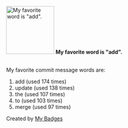 <img src="https://my-badges.github.io/my-badges/favorite-word.png" alt="My favorite word is &quot;add&quot;." title="My favorite word is &quot;add&quot;." width="128">
<strong>My favorite word is &quot;add&quot;.</strong>
<br><br>

My favorite commit message words are:

1. add (used 174 times)
2. update (used 138 times)
3. the (used 107 times)
4. to (used 103 times)
5. merge (used 97 times)


Created by <a href="https://github.com/my-badges/my-badges">My Badges</a>
